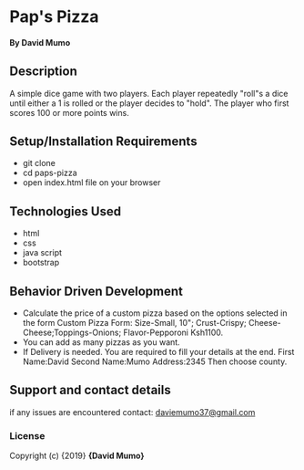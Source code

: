 # Pap's Pizza
#### By **David Mumo**
## Description
A simple dice game with two players. Each player repeatedly "roll"s a dice until either a 1 is rolled or the player decides to "hold". The player who first scores 100 or more points wins.

## Setup/Installation Requirements
* git clone
* cd paps-pizza
* open index.html file on your browser

## Technologies Used
* html
* css
* java script
* bootstrap

## Behavior Driven Development
* Calculate the price of a custom pizza based on the options selected in the form	Custom Pizza Form: Size-Small, 10"; Crust-Crispy; Cheese-Cheese;Toppings-Onions; Flavor-Pepporoni Ksh1100.
* You can add as many pizzas as you want.
* If Delivery is needed. You are required to fill your details at the end. First Name:David Second Name:Mumo Address:2345 Then choose county.

## Support and contact details
if any issues are encountered contact:
daviemumo37@gmail.com

### License
Copyright (c) {2019} **{David Mumo}**
